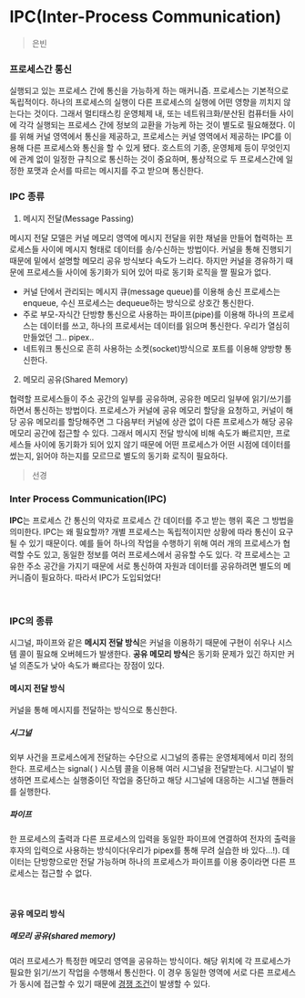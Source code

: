 # IPC(Inter-Process Communication)

> 은빈

### 프로세스간 통신

실행되고 있는 프로세스 간에 통신을 가능하게 하는 매커니즘. 프로세스는 기본적으로 독립적이다. 하나의 프로세스의 실행이 다른 프로세스의 실행에 어떤 영향을 끼치지 않는다는 것이다. 그래서 멀티태스킹 운영체제 내, 또는 네트워크화/분산된 컴퓨터들 사이에 각각 실행되는 프로세스 간에 정보의 교환을 가능케 하는 것이 별도로 필요해졌다. 이를 위해 커널 영역에서 통신을 제공하고, 프로세스는 커널 영역에서 제공하는 IPC를 이용해 다른 프로세스와 통신을 할 수 있게 됐다. 호스트의 기종, 운영체제 등이 무엇인지에 관계 없이 일정한 규칙으로 통신하는 것이 중요하며, 통상적으로 두 프로세스간에 일정한 포맷과 순서를 따르는 메시지를 주고 받으며 통신한다.

### IPC 종류

1. 메시지 전달(Message Passing)

메시지 전달 모델은 커널 메모리 영역에 메시지 전달을 위한 채널을 만들어 협력하는 프로세스들 사이에 메시지 형태로 데이터를 송/수신하는 방법이다.
커널을 통해 진행되기 때문에 밑에서 설명할 메모리 공유 방식보다 속도가 느리다. 하지만 커널을 경유하기 때문에 프로세스들 사이에 동기화가 되어 있어 따로 동기화 로직을 짤 필요가 없다.

- 커널 단에서 관리되는 메시지 큐(message queue)를 이용해 송신 프로세스는 enqueue, 수신 프로세스는 dequeue하는 방식으로 상호간 통신한다.
- 주로 부모-자식간 단방향 통신으로 사용하는 파이프(pipe)를 이용해 하나의 프로세스는 데이터를 쓰고, 하나의 프로세서는 데이터를 읽으며 통신한다. 우리가 열심히 만들었던 그.. pipex..
- 네트워크 통신으로 흔히 사용하는 소켓(socket)방식으로 포트를 이용해 양방향 통신한다.


2. 메모리 공유(Shared Memory)

협력할 프로세스들이 주소 공간의 일부를 공유하며, 공유한 메모리 일부에 읽기/쓰기를 하면서 통신하는 방법이다. 프로세스가 커널에 공유 메모리 할당을 요청하고, 커널이 해당 공유 메모리를 할당해주면 그 다음부터 커널에 상관 없이 다른 프로세스가 해당 공유 메모리 공간에 접근할 수 있다. 그래서 메시지 전달 방식에 비해 속도가 빠르지만, 프로세스들 사이에 동기화가 되어 있지 않기 때문에 어떤 프로세스가 어떤 시점에 데이터를 썼는지, 읽어야 하는지를 모르므로 별도의 동기화 로직이 필요하다.


> 선경

### Inter Process Communication(IPC)
**IPC**는 프로세스 간 통신의 약자로 프로세스 간 데이터를 주고 받는 행위 혹은 그 방법을 의미한다. IPC는 왜 필요할까? 개별 프로세스는 독립적이지만 상황에 따라 통신이 요구될 수 있기 때문이다. 예를 들어 하나의 작업을 수행하기 위해 여러 개의 프로세스가 협력할 수도 있고, 동일한 정보를 여러 프로세스에서 공유할 수도 있다. 각 프로세스는 고유한 주소 공간을 가지기 때문에 서로 통신하여 자원과 데이터를 공유하려면 별도의 메커니즘이 필요하다. 따라서 IPC가 도입되었다!

<br>

### IPC의 종류
시그널, 파이프와 같은 **메시지 전달 방식**은 커널을 이용하기 때문에 구현이 쉬우나 시스템 콜이 필요해 오버헤드가 발생한다. **공유 메모리 방식**은 동기화 문제가 있긴 하지만 커널 의존도가 낮아 속도가 빠르다는 장점이 있다.

#### 메시지 전달 방식
커널을 통해 메시지를 전달하는 방식으로 통신한다.

##### 시그널 
외부 사건을 프로세스에게 전달하는 수단으로 시그널의 종류는 운영체제에서 미리 정의한다. 프로세스는 signal( ) 시스템 콜을 이용해 여러 시그널을 전달받는다. 시그널이 발생하면 프로세스는 실행중이던 작업을 중단하고 해당 시그널에 대응하는 시그널 핸들러를 실행한다. 

##### 파이프
한 프로세스의 출력과 다른 프로세스의 입력을 동일한 파이프에 연결하여 전자의 출력을 후자의 입력으로 사용하는 방식이다(우리가 pipex를 통해 무려 실습한 바 있다...!). 데이터는 단방향으로만 전달 가능하며 하나의 프로세스가 파이프를 이용 중이라면 다른 프로세스는 접근할 수 없다. 

<br>

#### 공유 메모리 방식  
##### 메모리 공유(shared memory)
여러 프로세스가 특정한 메모리 영역을 공유하는 방식이다. 해당 위치에 각 프로세스가 필요한 읽기/쓰기 작업을 수행해서 통신한다. 이 경우 동일한 영역에 서로 다른 프로세스가 동시에 접근할 수 있기 때문에 [경쟁 조건](https://github.com/k1ngbon/improved-broccoli/blob/main/운영체제/Race_Condition.md)이 발생할 수 있다. 
